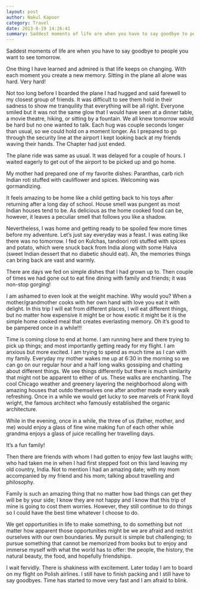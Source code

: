 ```yaml
---
layout: post
author: Nakul Kapoor
category: Travel
date: 2013-8-19 14:26:41
summary: Saddest moments of life are when you have to say goodbye to people you want to see tomorrow.
---
```



Saddest moments of life are when you have to say goodbye to people you want to see tomorrow.

One thing I have learned and admired is that life keeps on changing. With each moment you create a new memory.
Sitting in the plane all alone was hard. Very hard!

Not too long before I boarded the plane I had hugged and said farewell to my closest group of friends. It was difficult to see them hold in their sadness to show me tranquility that everything will be all right. Everyone smiled but it was not the same glow that I would have seen at a dinner table, a movie theatre, hiking, or sitting by a fountain. We all knew tomorrow would be hard but no one wanted to talk. Each hug was couple seconds longer than usual, so we could hold on a moment longer. As I prepared to go through the security line at the airport I kept looking back at my friends waving their hands. The Chapter had just ended.

The plane ride was same as usual. It was delayed for a couple of hours. I waited eagerly to get out of the airport to be picked up and go home.

My mother had prepared one of my favorite dishes: Paranthas, carb rich Indian roti stuffed with cauliflower and spices. Welcoming was gormandizing.

It feels amazing to be home like a child getting back to his toys after returning after a long day of school. House smell was pungent as most Indian houses tend to be. As delicious as the home cooked food can be, however, it leaves a peculiar smell that follows you like a shadow.

Nevertheless, I was home and getting ready to be spoiled few more times before my adventure.
Let’s just say everyday was a feast. I was eating like there was no tomorrow. I fed on Kulchas, tandoori roti stuffed with spices and potato, which were snuck back from India along with some Halva (sweet Indian dessert that no diabetic should eat). Ah, the memories things can bring back are vast and warmly.

There are days we fed on simple dishes that I had grown up to. Then couple of times we had gone out to eat fine dining with family and friends; it was non-stop gorging!

I am ashamed to even look at the weight machine. Why would you? When a mother/grandmother cooks with her own hand with love you eat it with delight. In this trip I will eat from different places, I will eat different things, but no matter how expensive it might be or how exotic it might be it is the simple home cooked meal that creates everlasting memory.
Oh it’s good to be pampered once in a while!!!

Time is coming close to end at home. I am running here and there trying to pick up things; and most importantly getting ready for my flight. I am anxious but more excited. I am trying to spend as much time as I can with my family. Everyday my mother wakes me up at 6:30 in the morning so we can go on our regular hour and a half long walks gossiping and chatting about different things. We see things differently but there is much similarity that might not be apparent to either of us. These walks are enchanting. The cool Chicago weather and greenery layering the neighborhood along with amazing houses that outdo themselves one after another made every walk refreshing. Once in a while we would get lucky to see marvels of Frank lloyd wright, the famous architect who famously established the organic architecture.

While in the evening, once in a while, the three of us (father, mother, and me) would enjoy a glass of fine wine making fun of each other while grandma enjoys a glass of juice recalling her travelling days.

It’s a fun family!

Then there are friends with whom I had gotten to enjoy few last laughs with; who had taken me in when I had first stepped foot on this land leaving my old country, India. Not to mention I had an amazing date; with my mom accompanied by my friend and his mom; talking about travelling and philosophy.

Family is such an amazing thing that no matter how bad things can get they will be by your side; I know they are not happy and I know that this trip of mine is going to cost them worries. However, they still continue to do things so I could have the best time whatever I choose to do.

We get opportunities in life to make something, to do something but not matter how apparent those opportunities might be we are afraid and restrict ourselves with our own boundaries. My pursuit is simple but challenging; to pursue something that cannot be memorized from books but to enjoy and immerse myself with what the world has to offer: the people, the history, the natural beauty, the food, and hopefully friendships.

I wait fervidly. There is shakiness with excitement. Later today I am to board on my flight on Polish airlines. I still have to finish packing and I still have to say goodbyes. Time has started to move very fast and I am afraid to blink.
